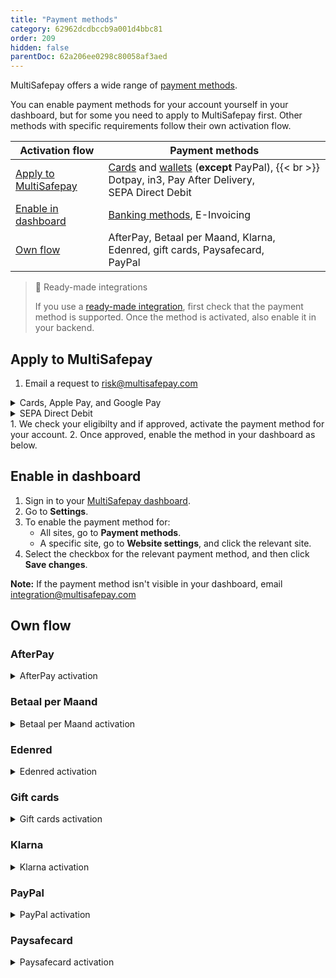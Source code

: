 ```yaml
---
title: "Payment methods"
category: 62962dcdbccb9a001d4bbc81
order: 209
hidden: false
parentDoc: 62a206ee0298c80058af3aed
---
```


MultiSafepay offers a wide range of [payment methods](/payment-methods/).

You can enable payment methods for your account yourself in your dashboard, but for some you need to apply to MultiSafepay first. Other methods with specific requirements follow their own activation flow. 

| Activation flow | Payment methods |
|---|---|
| [Apply to MultiSafepay](/payments/activating-payment-methods/#apply-to-multisafepay) | [Cards](/payment-methods/credit-debit-cards/) and [wallets](/payment-methods/wallets/) (**except** PayPal), {{< br >}} Dotpay, in3, Pay After Delivery, <br> SEPA Direct Debit |
| [Enable in dashboard](/payments/activating-payment-methods/#enable-in-dashboard) | [Banking methods](/payment-methods/banks), E-Invoicing   |
| [Own flow](/payments/activating-payment-methods/#own-flow) | AfterPay, Betaal per Maand, Klarna, <br> Edenred, gift cards, Paysafecard, <br> PayPal |

> 📘 Ready-made integrations
> 
> If you use a [ready-made integration](/integrations/ready-made/), first check that the payment method is supported. Once the method is activated, also enable it in your backend.

## Apply to MultiSafepay 

1. Email a request to <risk@multisafepay.com> 
<details id="cards-apple-pay-and-google-pay">
<summary>Cards, Apple Pay, and Google Pay</summary>
 
Include in the request your: 
  
- Average, minimum, and maximum transaction amount 
- Annual turnover 
</details>

<details id="sepa-direct-debit">
<summary>SEPA Direct Debit</summary>

- Include in the request the following information:
    - Monthly and annual SEPA Direct Debit transaction volume
    - Minimum and maximum transaction amount
    - Type of products sold using this payment method
    - Whether you want to accept [Recurring payments](/recurring-payments/)
    - Whether any subscriptions are monthly, quarterly, or annual
- Depending on the details provided, we may ask for additional information.
- We send you an agreement to sign and email back to us.
</details>
1. We check your eligibilty and if approved, activate the payment method for your account. 
2. Once approved, enable the method in your dashboard as below.

## Enable in dashboard

1. Sign in to your [MultiSafepay dashboard](https://merchant.multisafepay.com).
2. Go to **Settings**. 
3. To enable the payment method for:
    - All sites, go to **Payment methods**.
    - A specific site, go to **Website settings**, and click the relevant site.
4. Select the checkbox for the relevant payment method, and then click **Save changes**.

**Note:** If the payment method isn't visible in your dashboard, email <integration@multisafepay.com> 

## Own flow

### AfterPay
<details id="afterpay-activation"> 
<summary>AfterPay activation</summary>

1. To check you are eligible for AfterPay, email <sales@multisafepay.com>

2. For new AfterPay clients, apply directly to AfterPay:

- The Netherlands: [Offerte](https://www.afterpay.nl/nl/zakelijk/offerte)
- Belgium: [Offerte aanvragen](https://www.afterpay.be/be/footer/zakelijke-partners/offerte-aanvragen)

3. For existing AfterPay clients, to activate AfterPay for your MultiSafepay account, email AfterPay Sales at <sales@afterpay.nl>  
</details>

### Betaal per Maand

<details id="betaal-per-maand-activation">
<summary>Betaal per Maand activation</summary>
You must:

- Have a [MultiSafepay account](/getting-started/)
- Be registered with a Dutch Chamber of Commerce (no exceptions)
- Have an annual turnover of more than 500,000 EUR (unless agreed otherwise with Betaal per Maand)
- Sell products or services to European citizens with a residential or delivery address in the Netherlands (no exceptions)
- Connect to MultiSafepay via our API or [ready-made integrations](/integrations/ready-made/)

1. Email a request to <sales@multisafepay.com>
2. In the request, let us know if you already have a Santander account. If you don't, we'll submit an application for you. 
3. We check your eligibility and type of connection. 
4. Once approved, we activate the payment method for your account.
</details>

### Edenred
<details id="Edenred activation">
<summary>Edenred activation</summary>

1. Fill out the Edenred – [Registreer mijn website](https://registreermijnwebsite.edenred.be/) form, selecting the relevant checkbox for each voucher you want to offer.
2. Sign a contract with Edenred. They'll give you an Edenred Merchant ID.
3. Email your Edenred Merchant ID to <sales@multisafepay.com>
4. We activate the payment method for your account.
</details >

### Gift cards
<details id="gift-cards-activation">
<summary>Gift cards activation</summary>

1. To check your eligibility, email <sales@multisafepay.com> 
2. Send a request to the **card issuer**, providing your company details and MultiSafepay account ID.
3. The issuer connects you to the card via either:
- [Intersolve](https://intersolve.nl/contact) (majority of gift cards)
- [Fashioncheque](https://www.fashioncheque.com/nl/customerservice)
- [123TCS](https://www.123tcs.com/#Contact)
4.  The issuer sends us the connection details and we activate the card for your account.
</details>

### Klarna
<details id="klarna-activation"> 
<summary>Klarna activation</summary>

**Test account**

1. At [Klarna.com](https://www.klarna.com/nl/), sign up for a test account, selecting the **Playground** environment. 
2. Under **Settings**, click **Generate new Klarna API credentials** to generate a user name and password.
3. Email these credentials to <sales@multisafepay.com> 
4. MultiSafepay connects to Klarna. 

We recommend testing Klarna payments via the Klarna Portal to experience the full functionality. You can also test from your **test** MultiSafepay dashboard with more limited functionality.

**Live account**

1. Sign up for a live Klarna account:

- Via the Klarna website, selecting the **Production** environment, **or**  
- Email your Klarna account manager or <verkoop@klarna.com>
2. Specify MultiSafepay as your payment service provider and the countries you want to activate Klarna for.
3. Sign an agreement with Klarna, including pricing.
4. We activate Klarna for your MultiSafepay account. 
5. If using a ready-made integration, activate Klarna in your [backend](/glossaries/multisafepay-glossary/#backend).

For questions, see Klarna – [Klantenservice](https://www.klarna.com/nl/klantenservice).

For support, email <integration@multisafepay.com>
</details>

### PayPal
<details id="paypal-activation">
<summary>PayPal activation</summary>

**Configuring your PayPal account**

To configure your PayPal account, follow these steps:

1. Sign in to your business account at [Paypal.com](https://www.paypal.com).
2. Mouse over your account name in the top-right corner, and then select **Account settings**.
3. On the **Account access** tab, under **API access**, click **Update**.
4. Under **Pre-built payment solution**, click **Grant API permission**.
5. In the **Third-party permission username** field, enter `paypal_api1.multisafepay.com`. 
7. Click **Lookup**.  
8. Select the checkboxes of the relevant permissions:  
    - Use Express Checkout to process payments.
    - Issue a refund for a specific transaction.
    - Process your customers' credit or debit card payments.
    - Obtain information about a single transaction.

To complete the configuration, change the language encoding setting of your PayPal account to **UTF-8**:

1. Click PayPal – [Profile language encoding](https://www.paypal.com/cgi-bin/customerprofileweb?cmd=_profile-language-encoding).
2. Next to **Language coding for PayPal buttons**, click **Edit**.
3. From the list, select **Western European languages (including English)**.
4. Click **More options**.
5. From the **Encoding** list, select **UTF-8**.
6. Select the **Yes** checkbox, and then click **Save**.

**Support**  

- Email <integration@multisafepay.com>
- PayPal – [Contact us](https://www.paypal.com/us/smarthelp/contact-us)

> ⚠️ Known issue
> 
> If your PayPal business account isn't yet fully verified or approved, you might get a PayPal error 10002: Restricted account.

**Configuring your MultiSafepay account**

To configure your MultiSafepay account for PayPal, follow these steps:

1. Sign in to your business account at [Paypal.com](https://www.paypal.com).
2. Mouse over your account name in the top-right corner, and then select **Account settings**.
3. On the **Business information** tab, copy your PayPal Merchant ID.
4. Sign in to your [MultiSafepay dashboard](https://merchant.multisafepay.com), and then go to **Settings**. 
5. To activate PayPal for:

- All your sites:
    - Go to **Payment methods**, and then select **PayPal**.
    - In the **PayPal Merchant ID** field, paste your ID, and click **Save changes**.

- A specific site:
    - Go to **Website settings**, and click the relevant site.
    - Under **Payment methods**, select the **PayPal** checkbox, and click **Save changes**.

**Notes:** 

- You can link each site to a separate PayPal business account, or all sites can use your main PayPal business account.
- If PayPal isn't visible as a payment method in your dashboard, email <integration@multisafepay.com> 

Your account is now configured!  
We strongly recommend [testing transactions](/payment-methods/paypal/integration-testing/) before processing live payments. 
</details>

### Paysafecard
<details id="paysafecard-activation">
<summary>Paysafecard activation</summary>

Paysafecard doesn't require activation.

Search for outlets that sell Paysafecard:

- English-language site: [Find sales outlets](https://www.paysafecard.com/en/find-sales-outlet-1/)
- Dutch-language site: [Verkooppunten zoeken](https://www.paysafecard.com/nl/verkooppunt-vinden-1/)

For any questions, email <sales@multisafepay.com>
</details>



